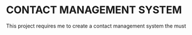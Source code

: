 # CONTACT MANAGEMENT SYSTEM

This project requires me to create a contact management system the must 
